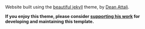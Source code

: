 Website built using the [beautiful jekyll](https://github.com/daattali/beautiful-jekyll) theme, by [Dean Attali](https://deanattali.com).

**If you enjoy this theme, please consider [supporting his work](https://www.paypal.me/daattali/20) for developing and maintaining this template.**
